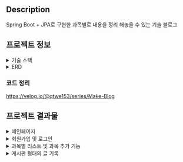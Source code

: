 ## Description
Spring Boot + JPA로 구현한 과목별로 내용을 정리 해놓을 수 있는 기술 블로그

## 프로젝트 정보

<details markdown="3">
<summary>기술 스택</summary>

- Spring Boot
- Spring Security
- JPA
- MySql
- Thymleaf

</details>

<details markdown="3">
<summary>ERD</summary>

![image](https://user-images.githubusercontent.com/68144687/217150007-68312cf7-6b76-4753-816e-b89aa8cd9012.png)

</details>

### 코드 정리
https://velog.io/@qtwe153/series/Make-Blog 


## 프로젝트 결과물

<details markdown="1">
<summary>메인페이지</summary>

<img src = "https://user-images.githubusercontent.com/68144687/175265333-775c9241-327f-453e-b12a-562966f17eb6.png"  width="50%" height="50%"> 
<img src = "https://user-images.githubusercontent.com/68144687/175265454-8f809e28-8ae7-47b0-84a6-c50caf9783e3.png"  width="50%" height="50%"> 

- 로그인 전 페이지, 로그인 후 페이지
- 최근에 작성된 포스터가 과목별로 두개씩 나온다.

</details>

<details markdown="1">
<summary>회원가입 및 로그인</summary>

![ezgif com-gif-maker (9)](https://user-images.githubusercontent.com/68144687/175268625-5a67212d-812b-459e-bb49-754bb6aa820a.gif)
![ezgif com-gif-maker (10)](https://user-images.githubusercontent.com/68144687/175268836-136d0cc3-bfa0-461f-abc3-629331f98281.gif)
- 이름, 아이디, 비밀번호는 필수 입력이며, 아이디는 중복 X
- 비밀번호는 8~16자 영문 대 소문자, 숫자, 특수문자 사용
- 로그인 실패시 오류메시지 출력

</details>

<details markdown="1">
<summary>과목별 리스트 및 과목 추가 기능</summary>

![ezgif com-gif-maker (11)](https://user-images.githubusercontent.com/68144687/175269184-e4bc99d3-f5b1-4308-b274-ceb33e3a7367.gif)
- 과목명과 요일을 만족하는 과목 리스트 검색
- 과목명과 요일 선택해서 검색 가능
- 과목 추가, 검색

</details>

<details markdown="1">
<summary>게시판 형태의 글 기록</summary>

![ezgif com-gif-maker (12)](https://user-images.githubusercontent.com/68144687/175269532-50f2a8ac-df01-4813-a0b2-fbea6bf57feb.gif)
- 게시판 형태의 내용 기록
- 글쓰기, 수정, 삭제 기능
- 게시글 작성 시 마크다운 적용

</details>






